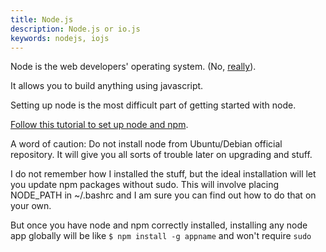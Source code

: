 ```yaml
---
title: Node.js
description: Node.js or io.js
keywords: nodejs, iojs
---
```

Node is the web developers' operating system. (No, [really](https://github.com/NodeOS/NodeOS)).

It allows you to build anything using javascript.

Setting up node is the most difficult part of getting started with node.

[Follow this tutorial to set up node and npm](https://github.com/joyent/node/wiki/Installation).

A word of caution: Do not install node from Ubuntu/Debian official repository. It will give you all sorts of trouble later on upgrading and stuff.

I do not remember how I installed the stuff, but the ideal installation will let you update npm packages without sudo. This will involve placing NODE_PATH in ~/.bashrc and I am sure you can find out how to do that on your own.

But once you have node and npm correctly installed, installing any node app globally will be like `$ npm install -g appname` and won't require `sudo`
